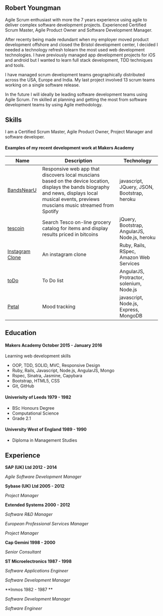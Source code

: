 ## Robert Youngman

Agile Scrum enthusiast with more the 7 years experience using agile to deliver
complex software development projects. Experienced Certified Scrum Master, Agile Product
Owner and Software Development Manager.

After recenty being made redundant when my employer moved product development
offshore and closed the Bristol development center, I decided I needed a
technology refresh tolearn the most used web development technologies. I have
previously managed app development projects for iOS and android but I wanted
to learn full stack development, TDD techniques and tools.

I have managed scrum development teams geographically distributed across the
USA, Europe and India. My last project involved 13 scrum teams working on a
single software release.

In the future I will ideally be leading software development teams using Agile
Scrum. I'm skilled at planning and getting the most from software development
teams by using Agile methodology.

## Skills

I am a Certified Scrum Master, Agile Product Owner, Project Manager and
software developer.

#### Examples of my recent development work at Makers Academy

| Name                                   | Description                     |        Technology        |
|--------------------------------------- | ------------------------------- | -------------------------|
|[BandsNearU](https://github.com/youngmanr/original_sound_track) | Responsive web app that discovers local muscians based on the device location, displays the bands biography and news, displays local musical events, previews muscians music streamed from Spotify | javascript, JQuery, JSON, Bootstrap, heroku |
|[tescoin](https://github.com/youngmanr/tescoin)| Search Tesco on-line grocery catalog for items and display results priced in bitcoins | jQuery, Bootstrap, AngularJS, Node.js, heroku|
|[Instagram Clone](https://github.com/youngmanr/instagram-challenge)| An instagram clone| Ruby, Rails, RSpec, Amazon Web Services|
|[toDo](https://github.com/youngmanr/todo_challenge)| To Do list | AngularJS, Protractor, solenium,  Node.js|
|[Petal](https://github.com/youngmanr/petal)| Mood tracking | javascript, Node.js, Express, MongoDB|

## Education

#### Makers Academy October 2015 - January 2016

Learning web development skills
- OOP, TDD, SOLID, MVC, Responsive Design
- Ruby, Rails, Javascript, Node.js, AngularJS, Mongo
- Rspec, Sinatra, Jasmine, Capybara
- Bootstrap, HTML5, CSS
- Git, GitHub

#### Univerisity of Leeds 1979 - 1982

- BSc Honours Degree
- Computational Science
- Grade 2.1

#### University West of England 1989 - 1990

- Diploma in Management Studies

## Experience

**SAP (UK) Ltd 2012 - 2014**

*Agile Software Development Manager*

**Sybase (UK) Ltd 2005 - 2012**

*Project Manager*

**Extended Systems 2000 - 2012**

*Software R&D Manager*

*European Professional Services Manager*

*Project Manager*

**Cap Gemini 1998 - 2000**

*Senior Consultant*

**ST Microelectronics 1987 - 1998**

*Software Applications Engineer*

*Software Development Manager*

**Inmos 1982 - 1987 **

*Software Development Manager*

*Software Engineer*